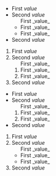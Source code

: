 <ul>
  <li>First <em>value</em></li>
  <li>Second <em>value</em>
    <ul>First _value_
      <li>First _value_</li>
      <li>First _value_</li>
    </ul>
  </li>
  <li>Second <em>value</em></li>
</ul>

<ol>
  <li>First <em>value</em></li>
  <li>Second <em>value</em>
    <ol>First _value_
      <li>First _value_</li>
      <li>First _value_</li>
    </ol>
  </li>
  <li>Second <em>value</em></li>
</ol>

<ul>
  <li>First <em>value</em></li>
  <li>Second <em>value</em>
    <ol>First _value_
      <li>First _value_</li>
      <li>First _value_</li>
    </ol>
  </li>
  <li>Second <em>value</em></li>
</ul>

<ol>
  <li>First <em>value</em></li>
  <li>Second <em>value</em>
    <ul>First _value_
      <li>First _value_</li>
      <li>First _value_</li>
    </ul>
  </li>
  <li>Second <em>value</em></li>
</ol>
